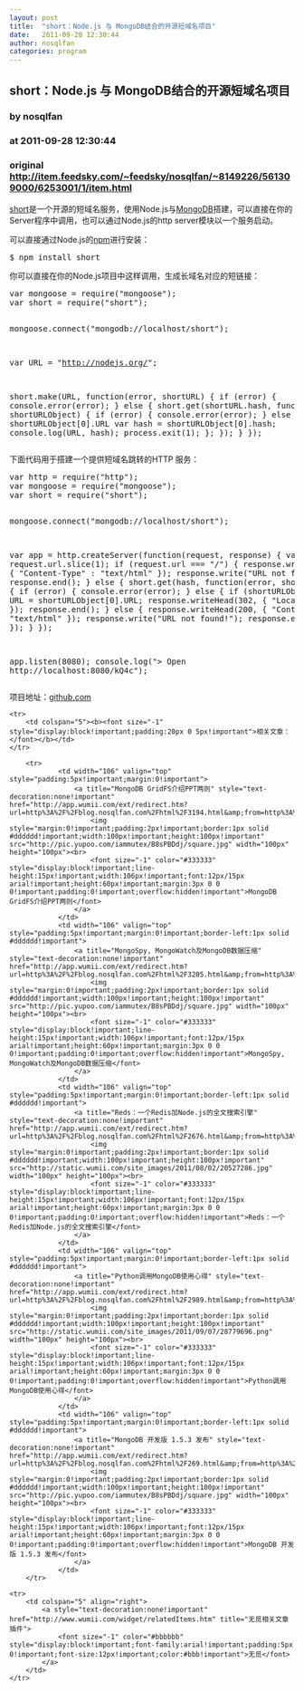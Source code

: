 ```yaml
---
layout: post
title:  "short：Node.js 与 MongoDB结合的开源短域名项目"
date:   2011-09-28 12:30:44
author: nosqlfan
categories: program
---
```


## short：Node.js 与 MongoDB结合的开源短域名项目
### by nosqlfan
### at 2011-09-28 12:30:44
### original <http://item.feedsky.com/~feedsky/nosqlfan/~8149226/561309000/6253001/1/item.html>

<p><a href="https://github.com/edwardhotchkiss/short">short</a>是一个开源的短域名服务，使用Node.js与<span><a href="http://blog.nosqlfan.com/tags/mongodb" title="查看 MongoDB 的全部文章">MongoDB</a></span>搭建，可以直接在你的Server程序中调用，也可以通过Node.js的http server模块以一个服务启动。</p>
<p>可以直接通过Node.js的<span><a href="http://blog.nosqlfan.com/tags/npm" title="查看 npm 的全部文章">npm</a></span>进行安装：</p>
<div>
<pre>$ npm install short</pre>
</div>
<p>你可以直接在你的Node.js项目中这样调用，生成长域名对应的短链接：</p>
<pre>var mongoose = require("mongoose");
var short = require("short");

mongoose.connect("mongodb://localhost/short");

var URL = "http://nodejs.org/";

short.make(URL, function(error, shortURL) {
    if (error) {
        console.error(error);
    } else {
        short.get(shortURL.hash, function(error, shortURLObject) {
            if (error) {
                console.error(error);
            } else {
                var URL = shortURLObject[0].URL
                var hash = shortURLObject[0].hash;
                console.log(URL, hash);
                process.exit(1);
            };
        });
    }
});</pre>
<p>下面代码用于搭建一个提供短域名跳转的HTTP 服务：</p>
<pre>var http = require(&quot;http&quot;);
var mongoose = require(&quot;mongoose&quot;);
var short = require(&quot;short&quot;);

mongoose.connect(&quot;mongodb://localhost/short&quot;);

var app = http.createServer(function(request, response) {
    var hash = request.url.slice(1);
    if (request.url === &quot;/&quot;) {
        response.writeHead(200, { &quot;Content-Type&quot; : &quot;text/html&quot; });
        response.write(&quot;URL not found!&quot;);
        response.end();
    } else {
        short.get(hash, function(error, shortURLObject) {
            if (error) {
                console.error(error);
            } else {
                if (shortURLObject) {
                    var URL = shortURLObject[0].URL;
                    response.writeHead(302, {
                        &quot;Location&quot; : URL
                    });
                    response.end();
                } else {
                    response.writeHead(200, { &quot;Content-Type&quot; : &quot;text/html&quot; });
                    response.write(&quot;URL not found!&quot;);
                    response.end();
                }
            };
        });
    }
});

app.listen(8080);
console.log(&quot;&gt; Open http://localhost:8080/kQ4c&quot;);</pre>
<p>项目地址：<a href="https://github.com/edwardhotchkiss/short">github.com</a></p>
<table cellspacing="0" cellpadding="3" border="0" style="clear:both">
    
    <tr>
        <td colspan="5"><b><font size="-1" style="display:block!important;padding:20px 0 5px!important">相关文章：</font></b></td>
    </tr>
    
        <tr>
                <td width="106" valign="top" style="padding:5px!important;margin:0!important">
                    <a title="MongoDB GridFS介绍PPT两则" style="text-decoration:none!important" href="http://app.wumii.com/ext/redirect.htm?url=http%3A%2F%2Fblog.nosqlfan.com%2Fhtml%2F3194.html&amp;from=http%3A%2F%2Fblog.nosqlfan.com%2Fhtml%2F3163.html">
                        <img style="margin:0!important;padding:2px!important;border:1px solid #dddddd!important;width:100px!important;height:100px!important" src="http://pic.yupoo.com/iammutex/B8sPBDdj/square.jpg" width="100px" height="100px"><br>
                        <font size="-1" color="#333333" style="display:block!important;line-height:15px!important;width:106px!important;font:12px/15px arial!important;height:60px!important;margin:3px 0 0 0!important;padding:0!important;overflow:hidden!important">MongoDB GridFS介绍PPT两则</font>
                    </a>
                </td>
                <td width="106" valign="top" style="padding:5px!important;margin:0!important;border-left:1px solid #dddddd!important">
                    <a title="MongoSpy, MongoWatch及MongoDB数据压缩" style="text-decoration:none!important" href="http://app.wumii.com/ext/redirect.htm?url=http%3A%2F%2Fblog.nosqlfan.com%2Fhtml%2F3205.html&amp;from=http%3A%2F%2Fblog.nosqlfan.com%2Fhtml%2F3163.html">
                        <img style="margin:0!important;padding:2px!important;border:1px solid #dddddd!important;width:100px!important;height:100px!important" src="http://pic.yupoo.com/iammutex/B8sPBDdj/square.jpg" width="100px" height="100px"><br>
                        <font size="-1" color="#333333" style="display:block!important;line-height:15px!important;width:106px!important;font:12px/15px arial!important;height:60px!important;margin:3px 0 0 0!important;padding:0!important;overflow:hidden!important">MongoSpy, MongoWatch及MongoDB数据压缩</font>
                    </a>
                </td>
                <td width="106" valign="top" style="padding:5px!important;margin:0!important;border-left:1px solid #dddddd!important">
                    <a title="Reds：一个Redis加Node.js的全文搜索引擎" style="text-decoration:none!important" href="http://app.wumii.com/ext/redirect.htm?url=http%3A%2F%2Fblog.nosqlfan.com%2Fhtml%2F2676.html&amp;from=http%3A%2F%2Fblog.nosqlfan.com%2Fhtml%2F3163.html">
                        <img style="margin:0!important;padding:2px!important;border:1px solid #dddddd!important;width:100px!important;height:100px!important" src="http://static.wumii.com/site_images/2011/08/02/20527286.jpg" width="100px" height="100px"><br>
                        <font size="-1" color="#333333" style="display:block!important;line-height:15px!important;width:106px!important;font:12px/15px arial!important;height:60px!important;margin:3px 0 0 0!important;padding:0!important;overflow:hidden!important">Reds：一个Redis加Node.js的全文搜索引擎</font>
                    </a>
                </td>
                <td width="106" valign="top" style="padding:5px!important;margin:0!important;border-left:1px solid #dddddd!important">
                    <a title="Python调用MongoDB使用心得" style="text-decoration:none!important" href="http://app.wumii.com/ext/redirect.htm?url=http%3A%2F%2Fblog.nosqlfan.com%2Fhtml%2F2989.html&amp;from=http%3A%2F%2Fblog.nosqlfan.com%2Fhtml%2F3163.html">
                        <img style="margin:0!important;padding:2px!important;border:1px solid #dddddd!important;width:100px!important;height:100px!important" src="http://static.wumii.com/site_images/2011/09/07/28779696.png" width="100px" height="100px"><br>
                        <font size="-1" color="#333333" style="display:block!important;line-height:15px!important;width:106px!important;font:12px/15px arial!important;height:60px!important;margin:3px 0 0 0!important;padding:0!important;overflow:hidden!important">Python调用MongoDB使用心得</font>
                    </a>
                </td>
                <td width="106" valign="top" style="padding:5px!important;margin:0!important;border-left:1px solid #dddddd!important">
                    <a title="MongoDB 开发版 1.5.3 发布" style="text-decoration:none!important" href="http://app.wumii.com/ext/redirect.htm?url=http%3A%2F%2Fblog.nosqlfan.com%2Fhtml%2F269.html&amp;from=http%3A%2F%2Fblog.nosqlfan.com%2Fhtml%2F3163.html">
                        <img style="margin:0!important;padding:2px!important;border:1px solid #dddddd!important;width:100px!important;height:100px!important" src="http://pic.yupoo.com/iammutex/B8sPBDdj/square.jpg" width="100px" height="100px"><br>
                        <font size="-1" color="#333333" style="display:block!important;line-height:15px!important;width:106px!important;font:12px/15px arial!important;height:60px!important;margin:3px 0 0 0!important;padding:0!important;overflow:hidden!important">MongoDB 开发版 1.5.3 发布</font>
                    </a>
                </td>
        </tr>
    
    <tr>
        <td colspan="5" align="right">
            <a style="text-decoration:none!important" href="http://www.wumii.com/widget/relatedItems.htm" title="无觅相关文章插件">
                <font size="-1" color="#bbbbbb" style="display:block!important;font-family:arial!important;padding:5px 0!important;font-size:12px!important;color:#bbb!important">无觅</font>
            </a>
        </td>
    </tr>
</table><img src="http://www1.feedsky.com/t1/561309000/nosqlfan/feedsky/s.gif?r=http://item.feedsky.com/~feedsky/nosqlfan/~8149226/561309000/6253001/1/item.html" border="0" height="0" width="0">